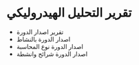 # تقرير التحليل الهيدروليكي
+ تقرير اصدار الدورة
+ اصدار الدورة بالنشاط
+ اصدار الدورة نوع المحاسبة
+ اصدار الدورة شرائح وانشطة
